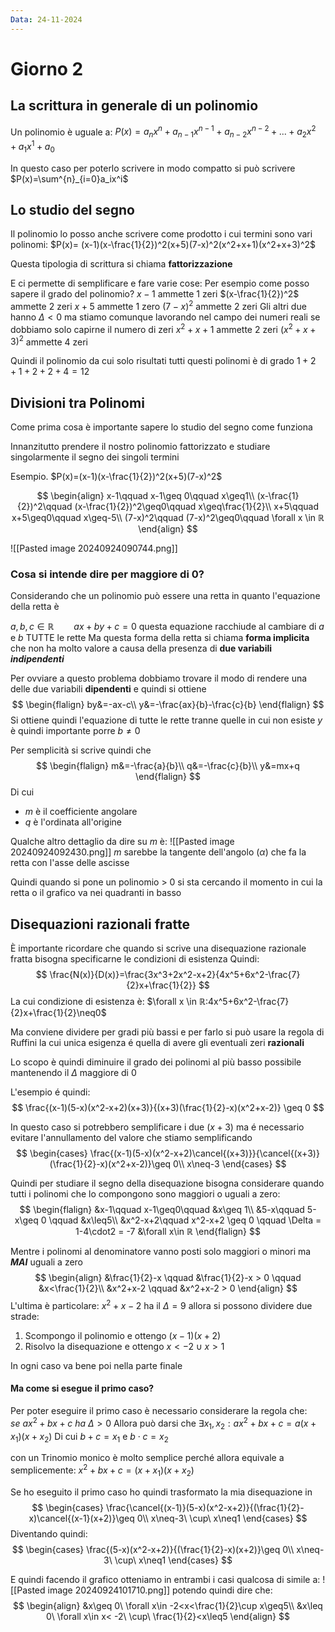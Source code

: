 ```yaml
---
Data: 24-11-2024
---
```



# Giorno 2
## La scrittura in generale di un polinomio
Un polinomio è uguale a:
$P(x)=a_nx^n+a_{n-1}x^{n-1}+a_{n-2}x^{n-2}+...+a_{2}x^{2}+
a_{1}x^{1}+a_{0}$

In questo caso per poterlo scrivere in modo compatto si può scrivere
$P(x)=\sum^{n}_{i=0}a_ix^i$

## Lo studio del segno

Il polinomio lo posso anche scrivere come prodotto i cui termini sono vari polinomi:
$P(x)= (x-1)(x-\frac{1}{2})^2(x+5)(7-x)^2(x^2+x+1)(x^2+x+3)^2$

Questa tipologia di scrittura si chiama **fattorizzazione**

E ci permette di semplificare e fare varie cose:
Per esempio come posso sapere il grado del polinomio?
$x-1$ ammette $1$ zeri
$(x-\frac{1}{2})^2$ ammette $2$ zeri
$x+5$ ammette $1$ zero
$(7-x)^2$ ammette $2$ zeri
Gli altri due hanno $\Delta < 0$ ma stiamo comunque lavorando nel campo dei numeri reali se dobbiamo solo capirne il numero di zeri
$x^2+x+1$ ammette $2$ zeri
$(x^2+x+3)^2$ ammette $4$ zeri

Quindi il polinomio da cui solo risultati tutti questi polinomi è di grado
$1+2+1+2+2+4=12$

## Divisioni tra Polinomi
Come prima cosa è importante sapere lo studio del segno come funziona

Innanzitutto prendere il nostro polinomio fattorizzato e studiare singolarmente il segno dei singoli termini

Esempio.
$P(x)=(x-1)(x-\frac{1}{2})^2(x+5)(7-x)^2$

$$
\begin{align}
x-1\qquad x-1\geq 0\qquad x\geq1\\
(x-\frac{1}{2})^2\qquad (x-\frac{1}{2})^2\geq0\qquad x\geq\frac{1}{2}\\
x+5\qquad x+5\geq0\qquad x\geq-5\\
(7-x)^2\qquad (7-x)^2\geq0\qquad \forall x \in ℝ
\end{align}
$$

![[Pasted image 20240924090744.png]]

### Cosa si intende dire per maggiore di 0?
Considerando che un polinomio può essere una retta in quanto l'equazione della retta è

$a,b,c \in ℝ\qquad ax+by+c=0$ questa equazione racchiude al cambiare di $a$ e $b$ TUTTE le rette
Ma questa forma della retta si chiama **forma implicita** che non ha molto valore a causa della presenza di **due variabili *indipendenti*** 

Per ovviare a questo problema dobbiamo trovare il modo di rendere una delle due variabili **dipendenti** e quindi si ottiene
$$
\begin{flalign}
by&=-ax-c\\
y&=-\frac{ax}{b}-\frac{c}{b}
\end{flalign}
$$
Si ottiene quindi l'equazione di tutte le rette tranne quelle in cui non esiste $y$
è quindi importante porre $b\neq 0$

Per semplicità si scrive quindi che
$$
\begin{flalign}
m&=-\frac{a}{b}\\
q&=-\frac{c}{b}\\
y&=mx+q
\end{flalign}
$$
Di cui 
- $m$ è il coefficiente angolare 
- $q$ è l'ordinata all'origine

Qualche altro dettaglio da dire su $m$ è:
![[Pasted image 20240924092430.png]]
$m$ sarebbe la tangente dell'angolo $(\alpha)$ che fa la retta con l'asse delle ascisse 

Quindi quando si pone un polinomio > 0 si sta cercando il momento in cui la retta o il grafico va nei quadranti in basso

## Disequazioni razionali fratte
È importante ricordare che quando si scrive una disequazione razionale fratta bisogna specificarne le condizioni di esistenza
Quindi:
$$
\frac{N(x)}{D(x)}=\frac{3x^3+2x^2-x+2}{4x^5+6x^2-\frac{7}{2}x+\frac{1}{2}}
$$
La cui condizione di esistenza è: $\forall x \in ℝ:4x^5+6x^2-\frac{7}{2}x+\frac{1}{2}\neq0$

Ma conviene dividere per gradi più bassi e per farlo si può usare la regola di Ruffini la cui unica esigenza é quella di avere gli eventuali zeri **razionali**

Lo scopo è quindi diminuire il grado dei polinomi al più basso possibile mantenendo il $\Delta$ maggiore di 0

L'esempio é quindi:
$$
\frac{(x-1)(5-x)(x^2-x+2)(x+3)}{(x+3)(\frac{1}{2}-x)(x^2+x-2)} \geq 0
$$

In questo caso si potrebbero semplificare i due $(x+3)$ ma é necessario evitare l'annullamento del valore che stiamo semplificando
$$
\begin{cases}
\frac{(x-1)(5-x)(x^2-x+2)\cancel{(x+3)}}{\cancel{(x+3)}(\frac{1}{2}-x)(x^2+x-2)}\geq 0\\
x\neq-3
\end{cases}
$$

Quindi per studiare il segno della disequazione bisogna considerare quando tutti i polinomi che lo compongono sono maggiori o uguali a zero:
$$
\begin{flalign}
&x-1\qquad x-1\geq0\qquad &x\geq 1\\
&5-x\qquad 5-x\geq 0 \qquad &x\leq5\\
&x^2-x+2\qquad x^2-x+2 \geq 0 \qquad \Delta = 1-4\cdot2 = -7 &\forall x\in ℝ
\end{flalign}
$$

Mentre i polinomi al denominatore vanno posti solo maggiori o minori ma ***MAI*** uguali a zero
$$
\begin{align}
&\frac{1}{2}-x \qquad &\frac{1}{2}-x > 0 \qquad &x<\frac{1}{2}\\
&x^2+x-2 \qquad &x^2+x-2 > 0
\end{align}
$$
L'ultima è particolare:
$x^2+x-2$ ha il $\Delta = 9$ allora si possono dividere due strade:
1. Scompongo il polinomio e ottengo $(x-1)(x+2)$
2. Risolvo la disequazione e ottengo $x< -2 \cup x>1$

In ogni caso va bene poi nella parte finale

#### Ma come si esegue il primo caso?
Per poter eseguire il primo caso è necessario considerare la regola che:
$se\ ax^2+bx+c\ ha\ \Delta>0$
Allora può darsi che $\exists x_1,x_2:ax^2+bx+c =a(x+x_1)(x+x_2)$
Di cui $b+c = x_1$ e $b\cdot c = x_2$

con un Trinomio monico è molto semplice perché allora equivale a semplicemente:
$x^2+bx+c=(x+x_1)(x+x_2)$

Se ho eseguito il primo caso ho quindi trasformato la mia disequazione in
$$
\begin{cases}
\frac{\cancel{(x-1)}(5-x)(x^2-x+2)}{(\frac{1}{2}-x)\cancel{(x-1}(x+2)}\geq 0\\
x\neq-3\ \cup\ x\neq1
\end{cases}
$$
Diventando quindi:
$$
\begin{cases}
\frac{(5-x)(x^2-x+2)}{(\frac{1}{2}-x)(x+2)}\geq 0\\
x\neq-3\ \cup\ x\neq1
\end{cases}
$$

E quindi facendo il grafico otteniamo in entrambi i casi qualcosa di simile a:
![[Pasted image 20240924101710.png]]
potendo quindi dire che:
$$
\begin{align}
&x\geq 0\ \forall x\in -2<x<\frac{1}{2}\cup x\geq5\\
&x\leq 0\ \forall x\in x< -2\ \cup\ \frac{1}{2}<x\leq5 
\end{align}
$$
